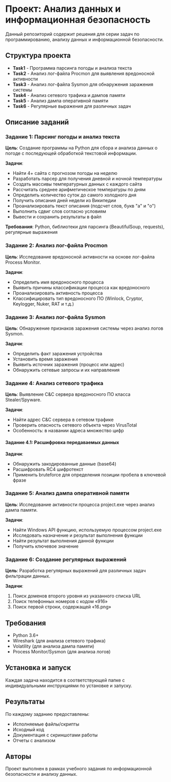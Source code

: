 # Проект: Анализ данных и информационная безопасность

Данный репозиторий содержит решения для серии задач по программированию, анализу данных и информационной безопасности.

## Структура проекта

- **Task1** - Программа парсинга погоды и анализа текста
- **Task2** - Анализ лог-файла Procmon для выявления вредоносной активности
- **Task3** - Анализ лог-файла Sysmon для обнаружения заражения системы
- **Task4** - Анализ сетевого трафика и дампов памяти
- **Task5** - Анализ дампа оперативной памяти
- **Task6** - Регулярные выражения для различных задач

## Описание заданий

### Задание 1: Парсинг погоды и анализ текста

**Цель**: Создание программы на Python для сбора и анализа данных о погоде с последующей обработкой текстовой информации.

**Задачи**:
- Найти 4+ сайта с прогнозом погоды на неделю
- Разработать парсер для получения дневной и ночной температуры
- Создать массивы температурных данных с каждого сайта
- Рассчитать среднее арифметическое температуры по дням
- Определить количество суток до самого холодного дня
- Получить описания дней недели из Википедии
- Проанализировать текст описания (подсчет слов, букв "а" и "о")
- Выполнить сдвиг слов согласно условиям
- Вывести и сохранить результаты в файл

**Требования**: Python, библиотеки для парсинга (BeautifulSoup, requests), регулярные выражения

### Задание 2: Анализ лог-файла Procmon

**Цель**: Исследование вредоносной активности на основе лог-файла Process Monitor.

**Задачи**:
- Определить имя вредоносного процесса
- Выявить причины классификации процесса как вредоносного
- Проанализировать активность процесса
- Классифицировать тип вредоносного ПО (Winlock, Cryptor, Keylogger, Nuker, RAT и т.д.)

### Задание 3: Анализ лог-файла Sysmon

**Цель**: Обнаружение признаков заражения системы через анализ логов Sysmon.

**Задачи**:
- Определить факт заражения устройства
- Установить время заражения
- Выявить источник заражения (процесс или адрес)
- Обнаружить сетевые запросы и их направления

### Задание 4: Анализ сетевого трафика

**Цель**: Выявление C&C сервера вредоносного ПО класса Stealer/Spyware.

**Задачи**:
- Найти адрес C&C сервера в сетевом трафике
- Проверить опасность сетевого объекта через VirusTotal
- Особенность: в названии адреса множество цифр

#### Задание 4.1: Расшифровка передаваемых данных

**Задачи**:
- Обнаружить закодированные данные (base64)
- Расшифровать RC4 шифротекст
- Применить bruteforce для определения позиции пробела в ключевой фразе

### Задание 5: Анализ дампа оперативной памяти

**Цель**: Исследование активности процесса project.exe через анализ дампа памяти.

**Задачи**:
- Найти Windows API функцию, используемую процессом project.exe
- Исследовать назначение и результат выполнения функции
- Найти результат выполнения данной функции
- Получить ключевое значение

### Задание 6: Создание регулярных выражений

**Цель**: Разработка регулярных выражений для различных задач фильтрации данных.

**Задачи**:
1. Поиск доменов второго уровня из указанного списка URL
2. Поиск телефонных номеров с кодом «916»
3. Поиск первой строки, содержащей «16.png»

## Требования

- Python 3.6+
- Wireshark (для анализа сетевого трафика)
- Volatility (для анализа дампа памяти)
- Process Monitor/Sysmon (для анализа логов)

## Установка и запуск

Каждая задача находится в соответствующей папке с индивидуальными инструкциями по установке и запуску.

## Результаты

По каждому заданию предоставлены:
- Исполняемые файлы/скрипты
- Исходный код
- Документация с скриншотами работы
- Отчеты с анализом

## Авторы

Проект выполнен в рамках учебного задания по информационной безопасности и анализу данных.
